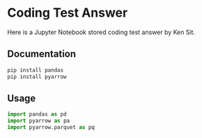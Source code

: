 # Coding Test Answer
Here is a Jupyter Notebook stored coding test answer by Ken Sit.

## Documentation
```bash
pip install pandas
pip install pyarrow
```
## Usage
```python
import pandas as pd
import pyarrow as pa
import pyarrow.parquet as pq
```
